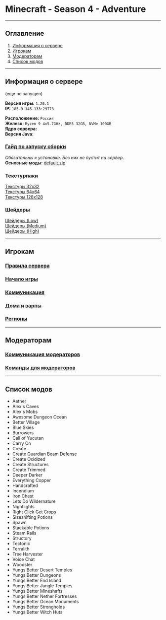 # Minecraft - Season 4 - Adventure
___

## Оглавление

1. [Информация о сервере](#информация-о-сервере)
2. [Игрокам](#игрокам)
3. [Модераторам](#модераторам)
4. [Список модов](#список-модов)

___

## Информация о сервере
(еще не запущен)

**Версия игры:** `1.20.1`</br>
**IP:** `185.9.145.133:29773`</br>

**Расположение:** `Россия`</br>
**Железо:** `Ryzen 9 4x5.7GHz, DDR5 32GB, NVMe 100GB`</br>
**Ядро сервера:** </br>
**Версия Java:** </br>

### [Гайд по запуску сборки](https://github.com/evgeniy-kotin/minecraft-v4/blob/main/guides/how-to-play.md)

*Обязательны к установке. Без них не пустит на сервер.*</br>
**Основные моды:** [default.zip](https://disk.yandex.ru/d/Y006pfQEh-85Ww)

### Текстурпаки

[Текстуры 32х32]()</br>
[Текстуры 64х64]()</br>
[Текстуры 128х128]()</br>

### Шейдеры

[Шейдеры (Low)]()</br>
[Шейдеры (Medium)]()</br>
[Шейдеры (High)]()</br>
___

## Игрокам

### [Правила сервера](https://github.com/evgeniy-kotin/minecraft-v4/blob/main/guides/server-rules.md)
### [Начало игры](https://github.com/evgeniy-kotin/minecraft-v4/blob/main/guides/start.md)
### [Коммуникация](https://github.com/evgeniy-kotin/minecraft-v4/blob/main/guides/players-communication.md)
### [Дома и варпы](https://github.com/evgeniy-kotin/minecraft-v4/blob/main/guides/homes-and-warps.md)
### [Регионы](https://github.com/evgeniy-kotin/minecraft-v4/blob/main/guides/regions.md)

___

## Модераторам

### [Коммуникация модераторов](https://github.com/evgeniy-kotin/minecraft-v4/blob/main/guides/moder/moder-communication.md)
### [Команды для модераторов](https://github.com/evgeniy-kotin/minecraft-v4/blob/main/guides/moder/moder-commands.md)

___

## Список модов

- Aether
- Alex's Caves
- Alex's Mobs
- Awesome Dungeon Ocean
- Better Village
- Blue Skies
- Burrowers
- Call of Yucutan
- Carry On
- Create
- Create Guardian Beam Defense
- Create Oxidized
- Create Structures
- Create Trimmed
- Deeper Darker
- Everything Copper
- Handcrafted
- Incendium
- Iron Chest
- Lets Do Wildernature
- Nightlights
- Right Click Get Crops
- Sizeshifting Potions
- Spawn
- Stackable Potions
- Steam Rails
- Structory
- Tectonic
- Terralith
- Tree Harvester
- Voice Chat
- Woodster
- Yungs Better Desert Temples
- Yungs Better Dungeons
- Yungs Better End Island
- Yungs Better Jungle Temples
- Yungs Better Mineshafts
- Yungs Better Nether Fortresses
- Yungs Better Ocean Monuments
- Yungs Better Strongholds
- Yungs Better Witch Huts